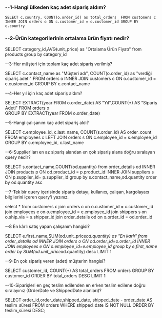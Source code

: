 ### --1-Hangi ülkeden kaç adet sipariş aldım?

`SELECT c.country, COUNT(o.order_id) as total_orders 
FROM customers c
INNER JOIN orders o ON c.customer_id = o.customer_id
GROUP BY c.country                                 `


### --2-Ürün kategorilerinin ortalama ürün fiyatı nedir? 

SELECT category_id,AVG(unit_price) as "Ortalama Ürün Fiyatı" from products
group by category_id

--3-Her müşteri için toplam kaç adet sipariş verilmiş?

SELECT c.contact_name as "Müşteri adı", COUNT(o.order_id) as "verdiği sipariş adeti" 
FROM orders o
INNER JOIN customers c ON o.customer_id = c.customer_id
GROUP BY c.contact_name

--4-Her yıl için kaç adet sipariş aldım? 

SELECT
    EXTRACT(year FROM o.order_date) AS "Yıl",COUNT(*) AS "Sipariş Adeti" FROM orders o  
GROUP BY
    EXTRACT(year FROM o.order_date)

--5-Hangi çalışanım kaç adet sipariş aldı?

SELECT c.employee_id, c.last_name, COUNT(s.order_id) AS order_count
FROM employees c
LEFT JOIN orders s ON c.employee_id = s.employee_id
GROUP BY c.employee_id, c.last_name

--6-Supplier'ları en az sipariş alandan en çok sipariş alana doğru sıralayan query nedir?

SELECT s.contact_name,COUNT(od.quantity) from order_details od
INNER JOIN products p ON  od.product_id = p.product_id
INNER JOIN suppliers s ON p.supplier_id= p.supplier_id 
group by s.contact_name,od.quantity
order by od.quantity asc

--7-Tek bir query içerisinde  sipariş detayı, kullanıcı, çalışan, kargolayacı bilgilerini içeren query'i yazınız.
	
select * from customers c
join orders o on o.customer_id = c.customer_id
join employees e on o.employee_id = e.employee_id
join shippers s on o.ship_via = s.shipper_id
join order_details od on o.order_id = od.order_id


--8 En kârlı satış yapan çalışanım hangisi?

SELECT e.first_name,SUM(od.unit_price*od.quantity) as "En karlı" from order_details od
INNER JOIN orders o ON od.order_id=o.order_id
INNER JOIN employees e ON o.employee_id=e.employee_id
group by e.first_name
order by SUM(od.unit_price*od.quantity) desc
LIMIT 1

--9-En çok sipariş veren (adet) müşterim hangisi?

SELECT customer_id, COUNT(*) AS total_orders
FROM orders
GROUP BY customer_id
ORDER BY total_orders DESC
LIMIT 1

--10-Siparişleri en geç teslim edilenden en erken teslim edilene doğru sıralayınız (OrderDate ve ShippedDate alanları)?

SELECT order_id,order_date,shipped_date, shipped_date - order_date AS teslim_süresi 
FROM orders
WHERE shipped_date IS NOT NULL
ORDER BY teslim_süresi DESC;



